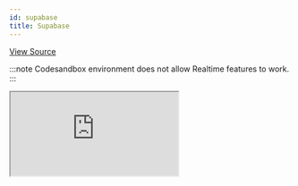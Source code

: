```yaml
---
id: supabase
title: Supabase
---
```


[View Source](https://github.com/pankod/refine/tree/master/examples/dataProvider/supabase)

:::note
Codesandbox environment does not allow Realtime features to work.
:::

<iframe src="https://codesandbox.io/embed/refine-supabase-example-dzcvy?autoresize=1&fontsize=14&theme=dark&view=preview"
    style={{width: "100%", height:"80vh", border: "0px", borderRadius: "8px", overflow:"hidden"}}
    title="refine-supabase-example"
    allow="accelerometer; ambient-light-sensor; camera; encrypted-media; geolocation; gyroscope; hid; microphone; midi; payment; usb; vr; xr-spatial-tracking"
    sandbox="allow-forms allow-modals allow-popups allow-presentation allow-same-origin allow-scripts"
></iframe>
